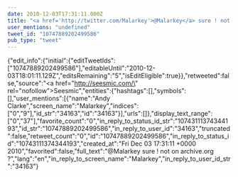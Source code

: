 ```yaml
---
date: 2010-12-03T17:31:11.000Z
title: "<a href='http://twitter.com/Malarkey'>@Malarkey</a> sure ! not on archive.org ?″"
user_mentions: "undefined"
tweet_id: "10747889202499586"
pub_type: "tweet"
---
```

{"edit_info":{"initial":{"editTweetIds":["10747889202499586"],"editableUntil":"2010-12-03T18:01:11.129Z","editsRemaining":"5","isEditEligible":true}},"retweeted":false,"source":"<a href=\"http://seesmic.com/\" rel=\"nofollow\">Seesmic</a>","entities":{"hashtags":[],"symbols":[],"user_mentions":[{"name":"Andy Clarke","screen_name":"Malarkey","indices":["0","9"],"id_str":"34163","id":"34163"}],"urls":[]},"display_text_range":["0","37"],"favorite_count":"0","in_reply_to_status_id_str":"10743111374344193","id_str":"10747889202499586","in_reply_to_user_id":"34163","truncated":false,"retweet_count":"0","id":"10747889202499586","in_reply_to_status_id":"10743111374344193","created_at":"Fri Dec 03 17:31:11 +0000 2010","favorited":false,"full_text":"@Malarkey sure ! not on archive.org ?","lang":"en","in_reply_to_screen_name":"Malarkey","in_reply_to_user_id_str":"34163"}

